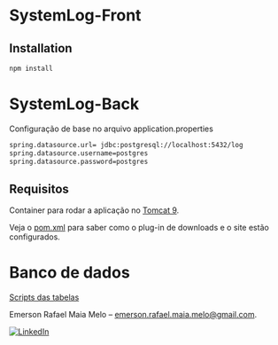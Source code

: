# SystemLog-Front

## Installation

```sh
npm install
```

# SystemLog-Back

Configuração de base no arquivo application.properties

```sh
spring.datasource.url= jdbc:postgresql://localhost:5432/log
spring.datasource.username=postgres
spring.datasource.password=postgres
```

## Requisitos

Container para rodar a aplicação no [Tomcat 9](https://tomcat.apache.org/download-90.cgi).

Veja o [pom.xml](https://github.com/EmersonRafael/SystemLog/blob/master/SystemLog/pom.xml) para saber como o plug-in de downloads e o site estão configurados.


# Banco de dados

[Scripts das tabelas](https://github.com/EmersonRafael/SystemLog/tree/master/Script)

Emerson Rafael Maia Melo – emerson.rafael.maia.melo@gmail.com.

[![LinkedIn](https://camo.githubusercontent.com/c456ce1e22c379a6ff198bbb3a2d96f24fc94408/68747470733a2f2f696d672e736869656c64732e696f2f62616467652f2d4c696e6b6564496e2d626c61636b2e7376673f7374796c653d666c61742d737175617265266c6f676f3d6c696e6b6564696e26636f6c6f72423d353535)](https://www.linkedin.com/in/emerson-rafael-20479461/)
